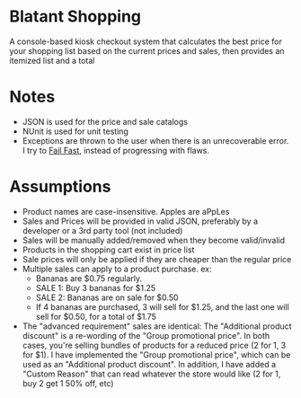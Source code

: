 # Blatant Shopping
A console-based kiosk checkout system that calculates the best price for your shopping list based on the current prices and sales, then provides an itemized list and a total

# Notes
- JSON is used for the price and sale catalogs
- NUnit is used for unit testing
- Exceptions are thrown to the user when there is an unrecoverable error. I try to [Fail Fast](https://en.wikipedia.org/wiki/Fail-fast), instead of progressing with flaws.

# Assumptions
- Product names are case-insensitive. Apples are aPpLes
- Sales and Prices will be provided in valid JSON, preferably by a developer or a 3rd party tool (not included)
- Sales will be manually added/removed when they become valid/invalid
- Products in the shopping cart exist in price list
- Sale prices will only be applied if they are cheaper than the regular price
- Multiple sales can apply to a product purchase. ex:
  - Bananas are $0.75 regularly.
  - SALE 1: Buy 3 bananas for $1.25
  - SALE 2: Bananas are on sale for $0.50
  - If 4 bananas are purchased, 3 will sell for $1.25, and the last one will sell for $0.50, for a total of $1.75
- The "advanced requirement" sales are identical: The "Additional product discount" is a re-wording of the "Group promotional price". In both cases, you're selling bundles of products for a reduced price (2 for 1, 3 for $1). I have implemented the "Group promotional price", which can be used as an "Additional product discount". In addition, I have added a "Custom Reason" that can read whatever the store would like (2 for 1, buy 2 get 1 50% off, etc)
